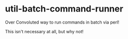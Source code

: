 # util-batch-command-runner

Over Convoluted way to run commands in batch via perl!

This isn't necessary at all, but why not!
